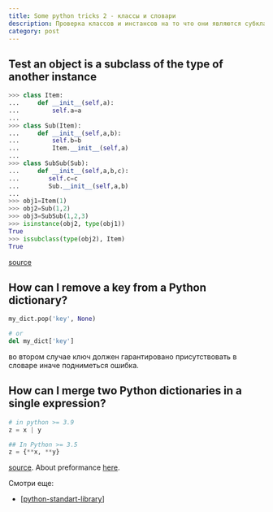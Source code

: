 ```yaml
---
title: Some python tricks 2 - классы и словари
description: Проверка классов и инстансов на то что они являются субклассами другого класса, удаление ключей в словаре и объединение словарей.
category: post
---
```

## Test an object is a subclass of the type of another instance

```python
>>> class Item:
...     def __init__(self,a):
...         self.a=a
...
>>> class Sub(Item):
...     def __init__(self,a,b):
...         self.b=b
...         Item.__init__(self,a)
...
>>> class SubSub(Sub):
...     def __init__(self,a,b,c):
...        self.c=c
...        Sub.__init__(self,a,b)
...
>>> obj1=Item(1)
>>> obj2=Sub(1,2)
>>> obj3=SubSub(1,2,3)
>>> isinstance(obj2, type(obj1))
True
>>> issubclass(type(obj2), Item)
True
```

[source](https://stackoverflow.com/questions/27475063/test-an-object-is-a-subclass-of-the-type-of-another-instance)

## How can I remove a key from a Python dictionary?

```python
my_dict.pop('key', None)

# or
del my_dict['key']
```

во втором случае ключ должен гарантировано присутствовать в словаре иначе подниметься ошибка.

## How can I merge two Python dictionaries in a single expression?

```python
# in python >= 3.9
z = x | y

## In Python >= 3.5
z = {**x, **y}
```

[source](https://stackoverflow.com/questions/38987/how-do-i-merge-two-dictionaries-in-a-single-expression). About preformance [here](https://stackoverflow.com/a/1784128/15966204).

Смотри еще:

- [[python-standart-library]]

[//begin]: # "Autogenerated link references for markdown compatibility"
[python-standart-library]: ../lists/python-standart-library "Стандартная библиотека python и полезные ресурсы"
[//end]: # "Autogenerated link references"